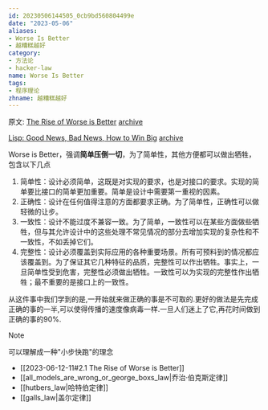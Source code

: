 ```yaml
---
id: 20230506144505_0cb9bd560804499e
date: "2023-05-06"
aliases:
- Worse Is Better
- 越糟糕越好
category:
- 方法论
- hacker-law
name: Worse Is Better
tags:
- 程序理论
zhname: 越糟糕越好
---
```


原文: [The Rise of Worse is Better](https://dreamsongs.com/WIB.html) [archive](https://web.archive.org/web/20230412073703/https://dreamsongs.com/WIB.html)

[Lisp: Good News, Bad News, How to Win Big](https://www.dreamsongs.com/WIB.html) [archive](https://web.archive.org/web/20230412073703/https://dreamsongs.com/WIB.html) 

Worse is Better，强调**简单压倒一切**，为了简单性，其他方便都可以做出牺牲，包含以下几点

1. 简单性：设计必须简单，这既是对实现的要求，也是对接口的要求。实现的简单要比接口的简单更加重要。简单是设计中需要第一重视的因素。
2. 正确性：设计在任何值得注意的方面都要求正确。为了简单性，正确性可以做轻微的让步。
3. 一致性：设计不能过度不兼容一致。为了简单，一致性可以在某些方面做些牺牲，但与其允许设计中的这些处理不常见情况的部分去增加实现的复杂性和不一致性，不如丢掉它们。
4. 完整性：设计必须覆盖到实际应用的各种重要场景。所有可预料到的情况都应该覆盖到。为了保证其它几种特征的品质，完整性可以作出牺牲。事实上，一旦简单性受到危害，完整性必须做出牺牲。一致性可以为实现的完整性作出牺牲；最不重要的是接口上的一致性。

从这件事中我们学到的是,一开始就来做正确的事是不可取的.更好的做法是先完成正确的事的一半,可以使得传播的速度像病毒一样.一旦人们迷上了它,再花时间做到正确的事的90%.

> [!NOTE]
> 可以理解成一种"小步快跑"的理念

* [[2023-06-12-11#2.1 The Rise of Worse is Better]]
* [[all_models_are_wrong_or_george_boxs_law|乔治·伯克斯定律]]
* [[hutbers_law|哈特伯定律]]
* [[galls_law|盖尔定律]]